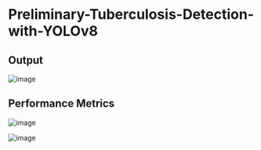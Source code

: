 # Preliminary-Tuberculosis-Detection-with-YOLOv8

## Output

![image](https://github.com/kiranneupane11/Early-Tuberculosis-Detection-with-YOLOv8/assets/56816182/9f6c3712-2610-46ed-87d0-d3d8d7fdac64)

## Performance Metrics

![image](https://github.com/kiranneupane11/Early-Tuberculosis-Detection-with-YOLOv8/assets/56816182/a7601ede-0dfa-405b-9018-a09d48c51fe4)

![image](https://github.com/kiranneupane11/Early-Tuberculosis-Detection-with-YOLOv8/assets/56816182/d82aa62b-c5f2-43af-a0f7-71f0f8526e1e)


